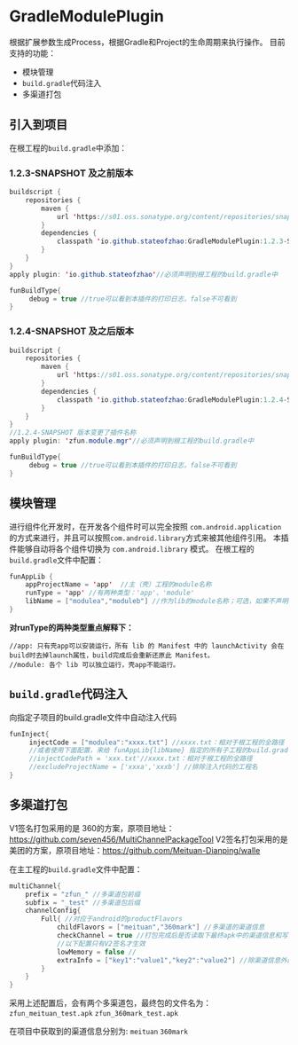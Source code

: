 # GradleModulePlugin
根据扩展参数生成Process，根据Gradle和Project的生命周期来执行操作。
目前支持的功能：
- 模块管理
- `build.gradle`代码注入
- 多渠道打包

## 引入到项目
在根工程的`build.gradle`中添加：

### 1.2.3-SNAPSHOT 及之前版本
```java
buildscript {
    repositories {
        maven { 
            url 'https://s01.oss.sonatype.org/content/repositories/snapshots' 
        }
        dependencies {
            classpath 'io.github.stateofzhao:GradleModulePlugin:1.2.3-SNAPSHOT'
        }
    }
}
apply plugin: 'io.github.stateofzhao'//必须声明到根工程的build.gradle中

funBuildType{
     debug = true //true可以看到本插件的打印日志，false不可看到
}
```
### 1.2.4-SNAPSHOT 及之后版本
```java
buildscript {
    repositories {
        maven { 
            url 'https://s01.oss.sonatype.org/content/repositories/snapshots' 
        }
        dependencies {
            classpath 'io.github.stateofzhao:GradleModulePlugin:1.2.4-SNAPSHOT'
        }
    }
}
//1.2.4-SNAPSHOT 版本变更了插件名称
apply plugin: 'zfun.module.mgr'//必须声明到根工程的build.gradle中

funBuildType{
     debug = true //true可以看到本插件的打印日志，false不可看到
}
```


## 模块管理
进行组件化开发时，在开发各个组件时可以完全按照 `com.android.application`的方式来进行，并且可以按照`com.android.library`方式来被其他组件引用。
本插件能够自动将各个组件切换为 `com.android.library` 模式。
在根工程的`build.gradle`文件中配置：
```java
funAppLib {
    appProjectName = 'app'	//主（壳）工程的module名称
    runType = 'app'	//有两种类型：'app'、'module'
    libName = ["modulea","moduleb"] //作为lib的module名称；可选，如果不声明，则取项目所有子工程
}
```
**对runType的两种类型重点解释下：**

```
//app: 只有壳app可以安装运行，所有 lib 的 Manifest 中的 launchActivity 会在build时去掉launch属性，build完成后会重新还原此 Manifest。
//module: 各个 lib 可以独立运行，壳app不能运行。
```

## `build.gradle`代码注入
向指定子项目的build.gradle文件中自动注入代码
```java
funInject{
     injectCode = ["modulea":"xxxx.txt"] //xxxx.txt：相对于根工程的全路径
     //或者使用下面配置，来给 funAppLib{libName} 指定的所有子工程的build.gradle注入代码
     //injectCodePath = 'xxx.txt'//xxxx.txt：相对于根工程的全路径
     //excludeProjectName = ['xxxa','xxxb'] //排除注入代码的工程名   
}
```

## 多渠道打包
V1签名打包采用的是 360的方案，原项目地址：https://github.com/seven456/MultiChannelPackageTool
V2签名打包采用的是 美团的方案，原项目地址：https://github.com/Meituan-Dianping/walle

在主工程的`build.gradle`文件中配置：
```java
multiChannel{
    prefix = "zfun_" //多渠道包前缀
    subfix = "_test" //多渠道包后缀
    channelConfig{
        Full{ //对应于android的productFlavors
            childFlavors = ["meituan","360mark"] //多渠道的渠道信息
            checkChannel = true //打包完成后是否读取下最终apk中的渠道信息和写入的渠道信息相等
            //以下配置只有V2签名才生效
            lowMemory = false //
            extraInfo = ["key1":"value1","key2":"value2"] //除渠道信息外的额外信息
        }
    }
}
```

采用上述配置后，会有两个多渠道包，最终包的文件名为：
`zfun_meituan_test.apk`
`zfun_360mark_test.apk`

在项目中获取到的渠道信息分别为:
`meituan`
`360mark`
